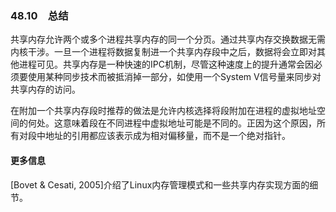 ### 48.10　总结

共享内存允许两个或多个进程共享内存的同一个分页。通过共享内存交换数据无需内核干涉。一旦一个进程将数据复制进一个共享内存段中之后，数据将会立即对其他进程可见。共享内存是一种快速的IPC机制，尽管这种速度上的提升通常会因必须要使用某种同步技术而被抵消掉一部分，如使用一个System V信号量来同步对共享内存的访问。

在附加一个共享内存段时推荐的做法是允许内核选择将段附加在进程的虚拟地址空间的何处。这意味着段在不同进程中虚拟地址可能是不同的。正因为这个原因，所有对段中地址的引用都应该表示成为相对偏移量，而不是一个绝对指针。

#### 更多信息

[Bovet & Cesati, 2005]介绍了Linux内存管理模式和一些共享内存实现方面的细节。

